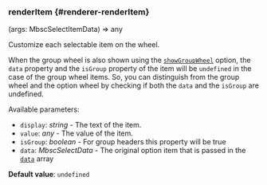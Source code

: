 ### renderItem {#renderer-renderItem}

(args: MbscSelectItemData) => any


Customize each selectable item on the wheel.

When the group wheel is also shown using the [`showGroupWheel`](#opt-showGroupWheel) option,
the `data` property and the `isGroup` property of the item will be `undefined` in the case of the group wheel items.
So, you can distinguish from the group wheel and the option wheel by checking if both the `data` and the `isGroup` are undefined.

Available parameters:
- `display`: _string_ - The text of the item.
- `value`: _any_ - The value of the item.
- `isGroup`: _boolean_ - For group headers this property will be true
- `data`: _MbscSelectData_ - The original option item that is passed in the [`data`](#opt-data) array

**Default value**: `undefined`
